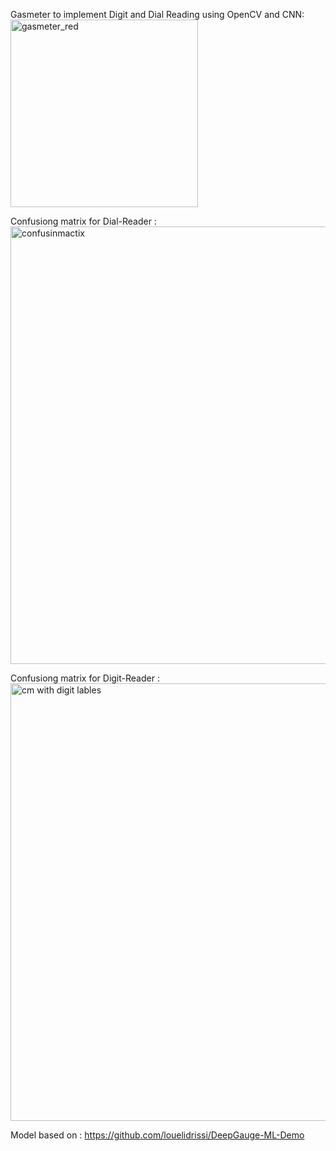 

Gasmeter to implement Digit and Dial Reading using OpenCV and CNN:
<img src="https://github.com/user-attachments/assets/076b27ff-a851-4bc2-a034-89f20a3550a7" alt="gasmeter_red" width="300" />



Confusiong matrix for Dial-Reader : 
<img width="1000" height="700" alt="confusinmactix" src="https://github.com/user-attachments/assets/bdf81473-adea-4b8b-9729-46b25b32482a" />

Confusiong matrix for Digit-Reader :
<img width="1000" height="700" alt="cm with digit lables" src="https://github.com/user-attachments/assets/ef3a55a5-1066-48e3-ba2d-dfd5b471cdfa" />


Model based on : https://github.com/louelidrissi/DeepGauge-ML-Demo 
